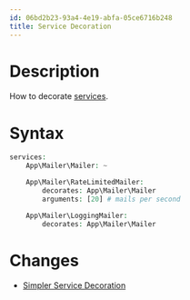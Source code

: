 ```yaml
---
id: 06bd2b23-93a4-4e19-abfa-05ce6716b248
title: Service Decoration
---
```


# Description

How to decorate [services](20201112124304-symfony_services).

# Syntax

``` php
services:
    App\Mailer\Mailer: ~

    App\Mailer\RateLimitedMailer:
        decorates: App\Mailer\Mailer
        arguments: [20] # mails per second

    App\Mailer\LoggingMailer:
        decorates: App\Mailer\Mailer
```

# Changes

-   [Simpler Service
    Decoration](20201116133423-simpler_service_decoration)
